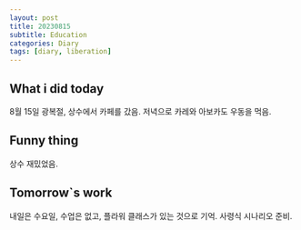 ```yaml
---
layout: post
title: 20230815
subtitle: Education
categories: Diary
tags: [diary, liberation]
---
```


## What i did today
8월 15일 광복절, 상수에서 카페를 갔음. 저녁으로 카레와 아보카도 우동을 먹음.

## Funny thing
상수 재밌었음.

## Tomorrow`s work
내일은 수요일, 수업은 없고, 플라워 클래스가 있는 것으로 기억. 사령식 시나리오 준비.